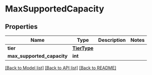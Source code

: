 # MaxSupportedCapacity

## Properties
Name | Type | Description | Notes
------------ | ------------- | ------------- | -------------
**tier** | [**TierType**](TierType.md) |  | 
**max_supported_capacity** | **int** |  | 

[[Back to Model list]](../README.md#documentation-for-models) [[Back to API list]](../README.md#documentation-for-api-endpoints) [[Back to README]](../README.md)


